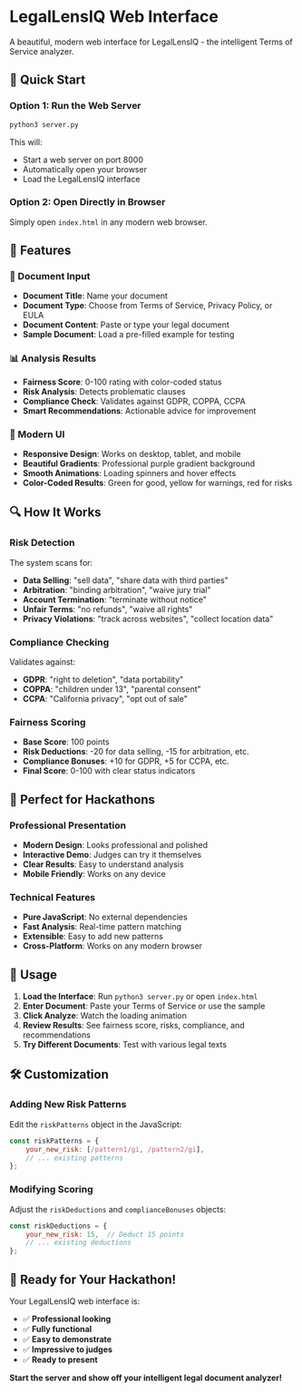 # LegalLensIQ Web Interface

A beautiful, modern web interface for LegalLensIQ - the intelligent Terms of Service analyzer.

## 🚀 Quick Start

### Option 1: Run the Web Server
```bash
python3 server.py
```
This will:
- Start a web server on port 8000
- Automatically open your browser
- Load the LegalLensIQ interface

### Option 2: Open Directly in Browser
Simply open `index.html` in any modern web browser.

## 🌟 Features

### 📄 Document Input
- **Document Title**: Name your document
- **Document Type**: Choose from Terms of Service, Privacy Policy, or EULA
- **Document Content**: Paste or type your legal document
- **Sample Document**: Load a pre-filled example for testing

### 📊 Analysis Results
- **Fairness Score**: 0-100 rating with color-coded status
- **Risk Analysis**: Detects problematic clauses
- **Compliance Check**: Validates against GDPR, COPPA, CCPA
- **Smart Recommendations**: Actionable advice for improvement

### 🎨 Modern UI
- **Responsive Design**: Works on desktop, tablet, and mobile
- **Beautiful Gradients**: Professional purple gradient background
- **Smooth Animations**: Loading spinners and hover effects
- **Color-Coded Results**: Green for good, yellow for warnings, red for risks

## 🔍 How It Works

### Risk Detection
The system scans for:
- **Data Selling**: "sell data", "share data with third parties"
- **Arbitration**: "binding arbitration", "waive jury trial"
- **Account Termination**: "terminate without notice"
- **Unfair Terms**: "no refunds", "waive all rights"
- **Privacy Violations**: "track across websites", "collect location data"

### Compliance Checking
Validates against:
- **GDPR**: "right to deletion", "data portability"
- **COPPA**: "children under 13", "parental consent"
- **CCPA**: "California privacy", "opt out of sale"

### Fairness Scoring
- **Base Score**: 100 points
- **Risk Deductions**: -20 for data selling, -15 for arbitration, etc.
- **Compliance Bonuses**: +10 for GDPR, +5 for CCPA, etc.
- **Final Score**: 0-100 with clear status indicators

## 🎯 Perfect for Hackathons

### Professional Presentation
- **Modern Design**: Looks professional and polished
- **Interactive Demo**: Judges can try it themselves
- **Clear Results**: Easy to understand analysis
- **Mobile Friendly**: Works on any device

### Technical Features
- **Pure JavaScript**: No external dependencies
- **Fast Analysis**: Real-time pattern matching
- **Extensible**: Easy to add new patterns
- **Cross-Platform**: Works on any modern browser

## 📱 Usage

1. **Load the Interface**: Run `python3 server.py` or open `index.html`
2. **Enter Document**: Paste your Terms of Service or use the sample
3. **Click Analyze**: Watch the loading animation
4. **Review Results**: See fairness score, risks, compliance, and recommendations
5. **Try Different Documents**: Test with various legal texts

## 🛠️ Customization

### Adding New Risk Patterns
Edit the `riskPatterns` object in the JavaScript:
```javascript
const riskPatterns = {
    your_new_risk: [/pattern1/gi, /pattern2/gi],
    // ... existing patterns
};
```

### Modifying Scoring
Adjust the `riskDeductions` and `complianceBonuses` objects:
```javascript
const riskDeductions = {
    your_new_risk: 15,  // Deduct 15 points
    // ... existing deductions
};
```

## 🎉 Ready for Your Hackathon!

Your LegalLensIQ web interface is:
- ✅ **Professional looking**
- ✅ **Fully functional**
- ✅ **Easy to demonstrate**
- ✅ **Impressive to judges**
- ✅ **Ready to present**

**Start the server and show off your intelligent legal document analyzer!** 